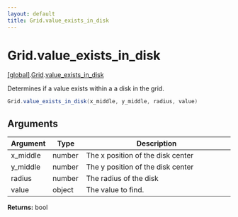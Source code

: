 ```yaml
---
layout: default
title: Grid.value_exists_in_disk
---
```


# Grid.value_exists_in_disk

[\[global\]]({{site.baseurl}}/docs/).[Grid]({{site.baseurl}}/docs/Grid/).[value_exists_in_disk]({{site.baseurl}}/docs/Grid/value_exists_in_disk/)

Determines if a value exists within a a disk in the grid.

```cs
Grid.value_exists_in_disk(x_middle, y_middle, radius, value)
```

## Arguments

<table>
  <col width="15%">
  <col width="15%">
  <thead>
    <tr>
      <th>Argument</th>
      <th>Type</th>
      <th>Description</th>
    </tr>
  </thead>
  <tbody>
    <tr>
      <td>x_middle</td>
      <td>number</td>
      <td>The x position of the disk center</td>
    </tr>
    <tr>
      <td>y_middle</td>
      <td>number</td>
      <td>The y position of the disk center</td>
    </tr>
    <tr>
      <td>radius</td>
      <td>number</td>
      <td>The radius of the disk</td>
    </tr>
    <tr>
      <td>value</td>
      <td>object</td>
      <td>The value to find.</td>
    </tr>
  </tbody>
</table>

**Returns:** bool
